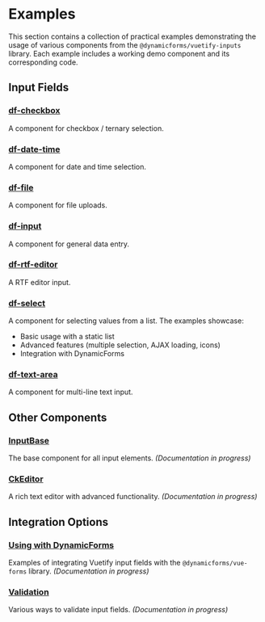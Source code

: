 # Examples

This section contains a collection of practical examples demonstrating the usage of various components from the `@dynamicforms/vuetify-inputs` library. Each example includes a working demo component and its corresponding code.

## Input Fields

### [df-checkbox](./df-checkbox)

A component for checkbox / ternary selection.

### [df-date-time](./df-datetime)

A component for date and time selection.

### [df-file](./df-file)

A component for file uploads.

### [df-input](./df-input)

A component for general data entry.

### [**df-rtf-editor**](./df-rtf-editor)

A RTF editor input.

### [df-select](./df-select)

A component for selecting values from a list. The examples showcase:
- Basic usage with a static list
- Advanced features (multiple selection, AJAX loading, icons)
- Integration with DynamicForms

### [df-text-area](./df-text-area)

A component for multi-line text input.

## Other Components

### [InputBase](./input-base)

The base component for all input elements. *(Documentation in progress)*

### [CkEditor](./ck-editor)

A rich text editor with advanced functionality. *(Documentation in progress)*

## Integration Options

### [Using with DynamicForms](./dynamic-forms-integration)

Examples of integrating Vuetify input fields with the `@dynamicforms/vue-forms` library. *(Documentation in progress)*

### [Validation](./validation)

Various ways to validate input fields. *(Documentation in progress)*
